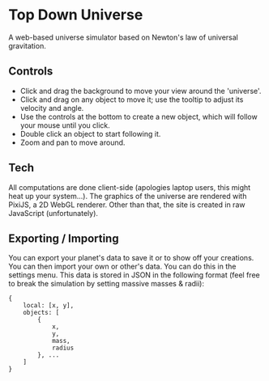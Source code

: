 # Top Down Universe

A web-based universe simulator based on Newton's law of universal gravitation.

## Controls

- Click and drag the background to move your view around the 'universe'. 
- Click and drag on any object to move it; use the tooltip to adjust its velocity and angle.
- Use the controls at the bottom to create a new object, which will follow your mouse until you click.
- Double click an object to start following it.
- Zoom and pan to move around.

## Tech

All computations are done client-side (apologies laptop users, this might heat up your system...). The graphics of the universe are rendered with PixiJS, a 2D WebGL renderer. Other than that, the site is created in raw JavaScript (unfortunately).

## Exporting / Importing

You can export your planet's data to save it or to show off your creations. You can then import your own or other's data. You can do this in the settings menu. This data is stored in JSON in the following format (feel free to break the simulation by setting massive masses & radii):

```
{
    local: [x, y],
    objects: [
        {
            x,
            y,
            mass,
            radius
        }, ...
    ]
}
```
